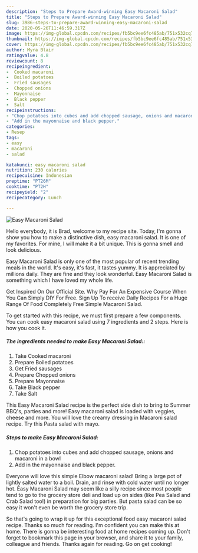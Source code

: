 ```yaml
---
description: "Steps to Prepare Award-winning Easy Macaroni Salad"
title: "Steps to Prepare Award-winning Easy Macaroni Salad"
slug: 3986-steps-to-prepare-award-winning-easy-macaroni-salad
date: 2020-05-26T11:46:59.317Z
image: https://img-global.cpcdn.com/recipes/fb5bc9ee6fc485ab/751x532cq70/easy-macaroni-salad-recipe-main-photo.jpg
thumbnail: https://img-global.cpcdn.com/recipes/fb5bc9ee6fc485ab/751x532cq70/easy-macaroni-salad-recipe-main-photo.jpg
cover: https://img-global.cpcdn.com/recipes/fb5bc9ee6fc485ab/751x532cq70/easy-macaroni-salad-recipe-main-photo.jpg
author: Myra Blair
ratingvalue: 4.8
reviewcount: 8
recipeingredient:
-  Cooked macaroni
-  Boiled potatoes
-  Fried sausages
-  Chopped onions
-  Mayonnaise
-  Black pepper
-  Salt
recipeinstructions:
- "Chop potatoes into cubes and add chopped sausage, onions and macaroni in a bowl"
- "Add in the mayonnaise and black pepper."
categories:
- Resep
tags:
- easy
- macaroni
- salad

katakunci: easy macaroni salad
nutrition: 230 calories
recipecuisine: Indonesian
preptime: "PT26M"
cooktime: "PT2H"
recipeyield: "2"
recipecategory: Lunch

---
```



![Easy Macaroni Salad](https://img-global.cpcdn.com/recipes/fb5bc9ee6fc485ab/751x532cq70/easy-macaroni-salad-recipe-main-photo.jpg)

Hello everybody, it is Brad, welcome to my recipe site. Today, I'm gonna show you how to make a distinctive dish, easy macaroni salad. It is one of my favorites. For mine, I will make it a bit unique. This is gonna smell and look delicious.

Easy Macaroni Salad is only one of the most popular of recent trending meals in the world. It's easy, it's fast, it tastes yummy. It is appreciated by millions daily. They are fine and they look wonderful. Easy Macaroni Salad is something which I have loved my whole life.

Get Inspired On Our Official Site. Why Pay For An Expensive Course When You Can Simply DIY For Free. Sign Up To receive Daily Recipes For a Huge Range Of Food Completely Free Simple Macaroni Salad.


To get started with this recipe, we must first prepare a few components. You can cook easy macaroni salad using 7 ingredients and 2 steps. Here is how you cook it.

##### The ingredients needed to make Easy Macaroni Salad::

1. Take  Cooked macaroni
1. Prepare  Boiled potatoes
1. Get  Fried sausages
1. Prepare  Chopped onions
1. Prepare  Mayonnaise
1. Take  Black pepper
1. Take  Salt


This Easy Macaroni Salad recipe is the perfect side dish to bring to Summer BBQ&#39;s, parties and more! Easy macaroni salad is loaded with veggies, cheese and more. You will love the creamy dressing in Macaroni salad recipe. Try this Pasta salad with mayo. 

##### Steps to make Easy Macaroni Salad:

1. Chop potatoes into cubes and add chopped sausage, onions and macaroni in a bowl
1. Add in the mayonnaise and black pepper.


Everyone will love this simple Elbow macaroni salad! Bring a large pot of lightly salted water to a boil. Drain, and rinse with cold water until no longer hot. Easy Macaroni Salad may seem like a silly recipe since most people tend to go to the grocery store deli and load up on sides (like Pea Salad and Crab Salad too!) in preparation for big parties. But pasta salad can be so easy it won&#39;t even be worth the grocery store trip. 

So that's going to wrap it up for this exceptional food easy macaroni salad recipe. Thanks so much for reading. I'm confident you can make this at home. There is gonna be interesting food at home recipes coming up. Don't forget to bookmark this page in your browser, and share it to your family, colleague and friends. Thanks again for reading. Go on get cooking!
